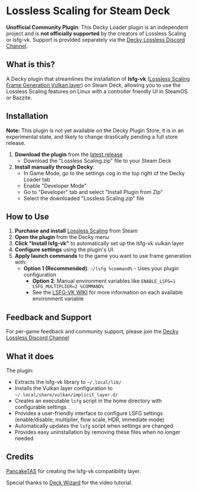 # Lossless Scaling for Steam Deck

**Unofficial Community Plugin**: This Decky Loader plugin is an independent project and is **not officially supported** by the creators of Lossless Scaling or lsfg-vk. Support is provided separately via the [Decky Lossless Discord Channel](https://discord.gg/SFhFy2Sd).

## What is this?

A Decky plugin that streamlines the installation of **lsfg-vk** ([Lossless Scaling Frame Generation Vulkan layer](https://github.com/PancakeTAS/lsfg-vk)) on Steam Deck, allowing you to use the Lossless Scaling features on Linux with a controller friendly UI in SteamOS or Bazzite. 

## Installation

**Note:** This plugin is not yet available on the Decky Plugin Store, it is in an experimental state, and likely to change drastically pending a full store release. 

1. **Download the plugin** from the [latest release](https://github.com/xXJSONDeruloXx/decky-lossless-scaling-vk/releases)
   - Download the "Lossless Scaling.zip" file to your Steam Deck
2. **Install manually through Decky**:
   - In Game Mode, go to the settings cog in the top right of the Decky Loader tab
   - Enable "Developer Mode"
   - Go to "Developer" tab and select "Install Plugin from Zip"
   - Select the downloaded "Lossless Scaling.zip" file

## How to Use

1. **Purchase and install** [Lossless Scaling](https://store.steampowered.com/app/993090/Lossless_Scaling/) from Steam
2. **Open the plugin** from the Decky menu
3. **Click "Install lsfg-vk"** to automatically set up the lsfg-vk vulkan layer
4. **Configure settings** using the plugin's UI.
5. **Apply launch commands** to the game you want to use frame generation with:
   - **Option 1 (Recommended)**: `~/lsfg %command%` - Uses your plugin configuration
      - **Option 2**: Manual environment variables like `ENABLE_LSFG=1 LSFG_MULTIPLIER=2 %COMMAND%`
      - See the [LSFG-VK WIKI](https://github.com/PancakeTAS/lsfg-vk/wiki/Configuring-lsfg%E2%80%90vk) for more information on each available environment variable

## Feedback and Support

For per-game feedback and community support, please join the [Decky Lossless Discord Channel](https://discord.gg/SFhFy2Sd)

## What it does

The plugin:
- Extracts the lsfg-vk library to `~/.local/lib/`
- Installs the Vulkan layer configuration to `~/.local/share/vulkan/implicit_layer.d/`
- Creates an executable `lsfg` script in the home directory with configurable settings
- Provides a user-friendly interface to configure LSFG settings (enable/disable, multiplier, flow scale, HDR, immediate mode)
- Automatically updates the `lsfg` script when settings are changed
- Provides easy uninstallation by removing these files when no longer needed

## Credits

[PancakeTAS](https://github.com/PancakeTAS/lsfg-vk) for creating the lsfg-vk compatibility layer.
  
Special thanks to <a href="https://www.youtube.com/@DeckWizard" target="_blank">Deck Wizard</a> for the video tutorial.
